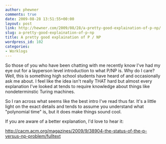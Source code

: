 ```yaml
---
author: phewner
comments: true
date: 2009-08-28 13:51:55+00:00
layout: post
link: http://hewner.com/2009/08/28/a-pretty-good-explaination-of-p-np/
slug: a-pretty-good-explaination-of-p-np
title: A pretty good explaination of P / NP
wordpress_id: 102
categories:
- Worklogs
---
```


So those of you who have been chatting with me recently know I've had my eye out for a layperson level introduction to what P/NP is.  Why do I care?  Well, this is something high school students have heard of and occasionally ask me about.  I feel like the idea isn't really THAT hard but almost every explanation I've looked at tends to require knowledge about things like nondeterminstic Turing machines.

So I ran across what seems like the best intro I've read thus far.  It's a little light on the exact details and tends to assume you understand what "polynomial time" is, but it does make things sound cool.

If you are aware of a better explanation, I'd love to hear it:

http://cacm.acm.org/magazines/2009/9/38904-the-status-of-the-p-versus-np-problem/fulltext
